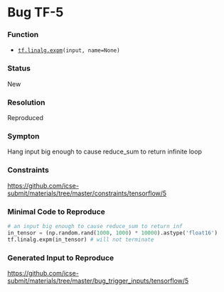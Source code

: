# Bug TF-5
### Function
* [`tf.linalg.expm`](https://www.tensorflow.org/versions/r2.1/api_docs/python/tf/linalg/expm)`(input, name=None)`
### Status
New 
### Resolution
Reproduced
### Sympton
Hang
input big enough to cause reduce_sum to return infinite loop
### Constraints
https://github.com/icse-submit/materials/tree/master/constraints/tensorflow/5
### Minimal Code to Reproduce
~~~python
# an input big enough to cause reduce_sum to return inf
in_tensor = (np.random.rand(1000, 1000) * 10000).astype('float16')
tf.linalg.expm(in_tensor) # will not terminate
~~~
### Generated Input to Reproduce
https://github.com/icse-submit/materials/tree/master/bug_trigger_inputs/tensorflow/5
